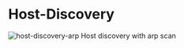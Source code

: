 # Host-Discovery

![host-discovery-arp](https://github.com/ozcanisik/Host-Discovery/assets/118480025/1677622a-2d4d-447d-b299-2db537940afb)
Host discovery with arp scan
